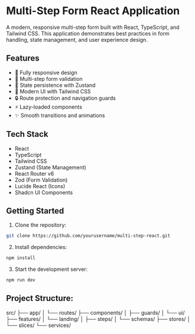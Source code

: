 # Multi-Step Form React Application

A modern, responsive multi-step form built with React, TypeScript, and Tailwind CSS. This application demonstrates best practices in form handling, state management, and user experience design.

## Features

- 📱 Fully responsive design
- 🎯 Multi-step form validation
- 💾 State persistence with Zustand
- 🎨 Modern UI with Tailwind CSS
- 🔒 Route protection and navigation guards
- ⚡ Lazy-loaded components
- ✨ Smooth transitions and animations

## Tech Stack

- React
- TypeScript
- Tailwind CSS
- Zustand (State Management)
- React Router v6
- Zod (Form Validation)
- Lucide React (Icons)
- Shadcn UI Components

## Getting Started

1. Clone the repository:

```bash
git clone https://github.com/yourusername/multi-step-react.git
```

2. Install dependencies:

```bash
npm install
```

3. Start the development server:

```bash
npm run dev
```

## Project Structure:

src/
├── app/
│ └── routes/
├── components/
│ ├── guards/
│ └── ui/
├── features/
│ └── landing/
│ ├── steps/
│ └── schemas/
├── stores/
│ └── slices/
└── services/
